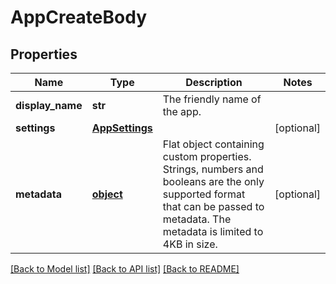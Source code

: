 # AppCreateBody

## Properties
Name | Type | Description | Notes
------------ | ------------- | ------------- | -------------
**display_name** | **str** | The friendly name of the app. | 
**settings** | [**AppSettings**](AppSettings.md) |  | [optional] 
**metadata** | [**object**](.md) | Flat object containing custom properties. Strings, numbers and booleans  are the only supported format that can be passed to metadata. The metadata is limited to 4KB in size.  | [optional] 

[[Back to Model list]](../README.md#documentation-for-models) [[Back to API list]](../README.md#documentation-for-api-endpoints) [[Back to README]](../README.md)


